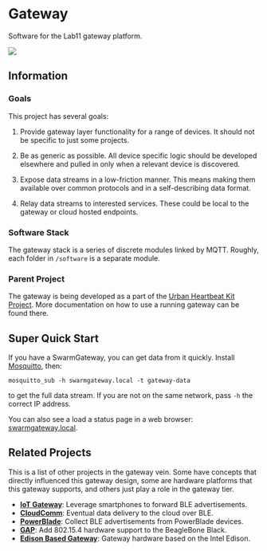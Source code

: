 Gateway
=======

Software for the Lab11 gateway platform.

<img src="https://www.gliffy.com/go/publish/image/10262809/L.png">

Information
-----------

### Goals

This project has several goals:

1. Provide gateway layer functionality for a range of devices.
It should not be specific to just some projects.

2. Be as generic as possible. All device specific logic
should be developed elsewhere and pulled in only when
a relevant device is discovered.

3. Expose data streams in a low-friction manner.
This means making them available over common protocols
and in a self-describing data format.

4. Relay data streams to interested services. These could
be local to the gateway or cloud hosted endpoints.


### Software Stack

The gateway stack is a series of discrete modules linked
by MQTT. Roughly, each folder in `/software` is a
separate module.

### Parent Project

The gateway is being developed as a part of the
[Urban Heartbeat Kit Project](https://github.com/terraswarm/urban-heartbeat-kit).
More documentation on how to use a running gateway can be found there.


Super Quick Start
--------------

If you have a SwarmGateway, you can get data from it quickly. Install
[Mosquitto](https://mosquitto.org/), then:

    mosquitto_sub -h swarmgateway.local -t gateway-data

to get the full data stream. If you are not on the same network, pass `-h`
the correct IP address.

You can also see a load a status page in a web browser:
[swarmgateway.local](http://swarmgateway.local).




Related Projects
----------------

This is a list of other projects in the gateway vein. Some
have concepts that directly influenced this gateway design,
some are hardware platforms that this gateway supports, and others
just play a role in the gateway tier.

- **[IoT Gateway](https://github.com/lab11/iot-gateway)**: Leverage
smartphones to forward BLE advertisements.
- **[CloudComm](https://github.com/lab11/opo/tree/master/node)**: Eventual
data delivery to the cloud over BLE.
- **[PowerBlade](https://github.com/lab11/powerblade/tree/master/data_collection/advertisements)**:
Collect BLE advertisements from PowerBlade devices.
- **[GAP](https://github.com/lab11/gap)**: Add 802.15.4 hardware support
to the BeagleBone Black.
- **[Edison Based Gateway](https://github.com/lab11/IntelEdisonGateway)**: Gateway hardware
based on the Intel Edison.


